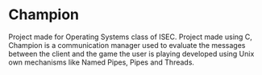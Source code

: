 # Champion
Project made for Operating Systems class of ISEC. Project made using C, Champion is a communication manager used to evaluate the messages between the client and the game the user is playing developed using Unix own mechanisms like Named Pipes, Pipes and Threads.
